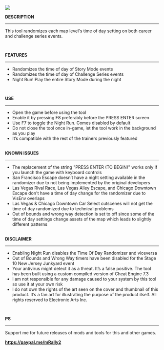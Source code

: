 <img src="https://public-files.gumroad.com/pvipbxu6zmvay4gddwv5ogxyfsbv">
<div class="rich-text">
   <p><strong>DESCRIPTION</strong></p>
   <hr>
   <p>This tool randomizes each map level's time of day setting on both career and challenge series events.</p>
   <p><br></p>
   <p><strong>FEATURES</strong></p>
   <hr>
   <ul>
      <li>Randomizes the time of day of Story Mode events</li>
      <li>Randomizes the time of day of Challenge Series events</li>
      <li>Night Run! Play the entire Story Mode during the night</li>
   </ul>
   <p><br></p>
   <p><strong>USE</strong></p>
   <hr>
   <ul>
      <li>Open the game before using the tool</li>
      <li>Enable it by pressing F8 preferably before the PRESS ENTER screen</li>
      <li>Use F7 to toggle the Night Run. Comes disabled by default
      <li>Do not close the tool once in-game, let the tool work in the background as you play</li>
      <li>It’s compatible with the rest of the trainers previously featured<br><br></li>
   </ul>
   <p><strong>KNOWN ISSUES</strong></p>
   <hr>
   <ul>
      <li>The replacement of the string "PRESS ENTER (TO BEGIN)" works only if you launch the game with keyboard controls</li>
      <li>San Francisco Escape doesn’t have a night setting available in the randomizer due to not being implemented by the original developers</li>
      <li>Las Vegas Rival Race, Las Vegas Alley Escape, and Chicago Downtown Escape don't have a time of day change for the randomizer due to VisEnv overlaps</li>
      <li>Las Vegas & Chicago Downtown Car Select cutscenes will not get the time of day randomized due to technical problems</li>
      <li>Out of bounds and wrong way detection is set to off since some of the time of day settings change assets of the map which leads to slightly different patterns<br><br></li>
   </ul>
   <p><strong>DISCLAIMER</strong></p>
   <hr>
   <ul>
      <li>Enabling Night Run disables the Time Of Day Randomizer and viceversa</li>
      <li>Out of Bounds and Wrong Way timers have been disabled for the Stage 10 New Jersey Junkyard event</li>
      <li>Your antivirus might detect it as a threat. It’s a false positive. The tool has been built using a custom compiled version of Cheat Engine 7.3</li>
      <li>I am not responsible for any damage caused to your system by this tool so use it at your own risk</li>
      <li>I do not own the rights of the art seen on the cover and thumbnail of this product. It’s a fan art for illustrating the purpose of the product itself. All rights reserved to Electronic Arts Inc.</li>
   </ul>
   <p><br></p>
   <p><strong>PS</strong></p>
   <hr>
   <p>Support me for future releases of mods and tools for this and other games.</p>
   <p><a target="_blank" rel="noopener noreferrer nofollow" href="https://paypal.me/mRally2"><strong>https://paypal.me/mRally2</strong></a></p>
</div>
